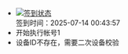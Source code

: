 - [![签到状态](https://github.com/womade/Cloud189-Actions/actions/workflows/main.yml/badge.svg?branch=main)](https://github.com/womade/Cloud189-Actions/actions/workflows/main.yml) <br> 签到时间：2025-07-14 00:43:57
- 开始执行帐号1
- 设备ID不存在，需要二次设备校验
